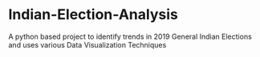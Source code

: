 # Indian-Election-Analysis
A python based project to identify trends in 2019 General Indian Elections and uses various Data Visualization Techniques
